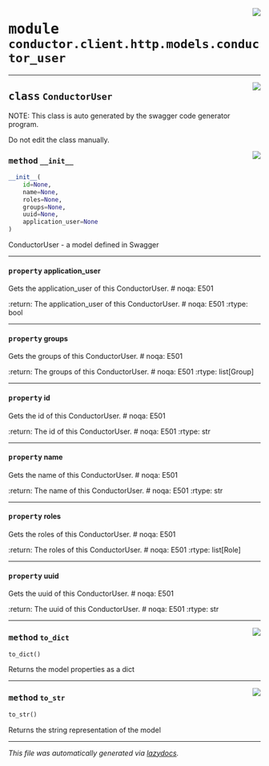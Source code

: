<!-- markdownlint-disable -->

<a href="../src/conductor/client/http/models/conductor_user.py#L0"><img align="right" style="float:right;" src="https://img.shields.io/badge/-source-cccccc?style=flat-square"></a>

# <kbd>module</kbd> `conductor.client.http.models.conductor_user`






---

<a href="../src/conductor/client/http/models/conductor_user.py#L6"><img align="right" style="float:right;" src="https://img.shields.io/badge/-source-cccccc?style=flat-square"></a>

## <kbd>class</kbd> `ConductorUser`
NOTE: This class is auto generated by the swagger code generator program. 

Do not edit the class manually. 

<a href="../src/conductor/client/http/models/conductor_user.py#L36"><img align="right" style="float:right;" src="https://img.shields.io/badge/-source-cccccc?style=flat-square"></a>

### <kbd>method</kbd> `__init__`

```python
__init__(
    id=None,
    name=None,
    roles=None,
    groups=None,
    uuid=None,
    application_user=None
)
```

ConductorUser - a model defined in Swagger 


---

#### <kbd>property</kbd> application_user

Gets the application_user of this ConductorUser.  # noqa: E501 



:return: The application_user of this ConductorUser.  # noqa: E501 :rtype: bool 

---

#### <kbd>property</kbd> groups

Gets the groups of this ConductorUser.  # noqa: E501 



:return: The groups of this ConductorUser.  # noqa: E501 :rtype: list[Group] 

---

#### <kbd>property</kbd> id

Gets the id of this ConductorUser.  # noqa: E501 



:return: The id of this ConductorUser.  # noqa: E501 :rtype: str 

---

#### <kbd>property</kbd> name

Gets the name of this ConductorUser.  # noqa: E501 



:return: The name of this ConductorUser.  # noqa: E501 :rtype: str 

---

#### <kbd>property</kbd> roles

Gets the roles of this ConductorUser.  # noqa: E501 



:return: The roles of this ConductorUser.  # noqa: E501 :rtype: list[Role] 

---

#### <kbd>property</kbd> uuid

Gets the uuid of this ConductorUser.  # noqa: E501 



:return: The uuid of this ConductorUser.  # noqa: E501 :rtype: str 



---

<a href="../src/conductor/client/http/models/conductor_user.py#L184"><img align="right" style="float:right;" src="https://img.shields.io/badge/-source-cccccc?style=flat-square"></a>

### <kbd>method</kbd> `to_dict`

```python
to_dict()
```

Returns the model properties as a dict 

---

<a href="../src/conductor/client/http/models/conductor_user.py#L211"><img align="right" style="float:right;" src="https://img.shields.io/badge/-source-cccccc?style=flat-square"></a>

### <kbd>method</kbd> `to_str`

```python
to_str()
```

Returns the string representation of the model 




---

_This file was automatically generated via [lazydocs](https://github.com/ml-tooling/lazydocs)._

